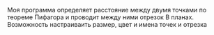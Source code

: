 Моя программа определяет расстояние между двумя точками по теореме Пифагора и проводит между ними отрезок
В планах. Возможность настраиваить размер, цвет и имена точек и отрезка
